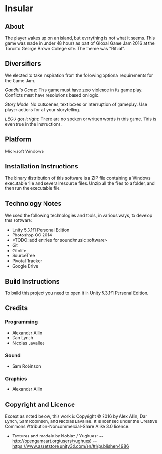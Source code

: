 Insular
======================================

About
--------------------------------------

The player wakes up on an island, but everything is not what it seems. This game was made in under 48 hours as part of Global Game Jam 2016 at the Toronto George Brown College site. The theme was "Ritual".


Diversifiers
--------------------------------------

We elected to take inspiration from the following optional requirements for the Game Jam.

*Gandhi's Game*: This game must have zero violence in its game play. Conflicts must have resolutions based on logic.

*Story Mode*: No cutscenes, text boxes or interruption of gameplay. Use player actions for all your storytelling.

*LEGO got it right*: There are no spoken or written words in this game. This is even true in the instructions.


Platform
--------------------------------------

Microsoft Windows


Installation Instructions
--------------------------------------

The binary distribution of this software is a ZIP file containing a Windows executable file and several resource files. Unzip all the files to a folder, and then run the executable file.


Technology Notes
--------------------------------------

We used the following technologies and tools, in various ways, to develop this software:

- Unity 5.3.1f1 Personal Edition
- Photoshop CC 2014
- <TODO: add entries for sound/music software>
- Git
- Gitolite
- SourceTree
- Pivotal Tracker
- Google Drive


Build Instructions
--------------------------------------

To build this project you need to open it in Unity 5.3.1f1 Personal Edition.

Credits
--------------------------------------

### Programming
- Alexander Allin
- Dan Lynch
- Nicolas Lavallee

### Sound
- Sam Robinson

### Graphics
- Alexander Allin


Copyright and Licence
--------------------------------------

Except as noted below, this work is Copyright © 2016 by Alex Allin, Dan Lynch, Sam Robinson, and Nicolas Lavallee. It is licensed under the Creative Commons Attribution-Noncommercial-Share Alike 3.0 licence.

- Textures and models by Nobiax / Yughues:
-- http://opengameart.org/users/yughues)
-- https://www.assetstore.unity3d.com/en/#!/publisher/4986
